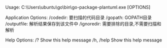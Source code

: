 Usage:
  C:\Users\ubuntu\go\bin\go-package-plantuml.exe [OPTIONS]

Application Options:
      /codedir:     要扫描的代码目录
      /gopath:      GOPATH目录
      /outputfile:  解析结果保存到该文件中
      /ignoredir:   需要排除的目录,不需要扫描和解析

Help Options:
  /?                Show this help message
  /h, /help         Show this help message